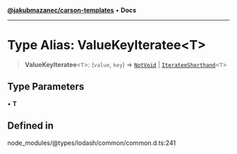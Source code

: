 [**@jakubmazanec/carson-templates**](../../../README.md) • **Docs**

---

# Type Alias: ValueKeyIteratee\<T\>

> **ValueKeyIteratee**\<`T`\>: (`value`, `key`) => [`NotVoid`](NotVoid.md) \|
> [`IterateeShorthand`](IterateeShorthand.md)\<`T`\>

## Type Parameters

• **T**

## Defined in

node_modules/@types/lodash/common/common.d.ts:241
